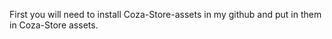 First you will need to install Coza-Store-assets in my github and put in them in Coza-Store assets.
